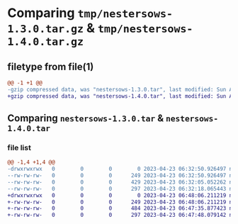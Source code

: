 # Comparing `tmp/nestersows-1.3.0.tar.gz` & `tmp/nestersows-1.4.0.tar.gz`

## filetype from file(1)

```diff
@@ -1 +1 @@
-gzip compressed data, was "nestersows-1.3.0.tar", last modified: Sun Apr 23 06:32:50 2023, max compression
+gzip compressed data, was "nestersows-1.4.0.tar", last modified: Sun Apr 23 06:48:06 2023, max compression
```

## Comparing `nestersows-1.3.0.tar` & `nestersows-1.4.0.tar`

### file list

```diff
@@ -1,4 +1,4 @@
-drwxrwxrwx   0        0        0        0 2023-04-23 06:32:50.926497 nestersows-1.3.0/
--rw-rw-rw-   0        0        0      249 2023-04-23 06:32:50.926497 nestersows-1.3.0/PKG-INFO
--rw-rw-rw-   0        0        0      429 2023-04-23 06:32:05.052262 nestersows-1.3.0/nestersows.py
--rw-rw-rw-   0        0        0      297 2023-04-23 06:32:18.065443 nestersows-1.3.0/setup.py
+drwxrwxrwx   0        0        0        0 2023-04-23 06:48:06.211219 nestersows-1.4.0/
+-rw-rw-rw-   0        0        0      249 2023-04-23 06:48:06.211219 nestersows-1.4.0/PKG-INFO
+-rw-rw-rw-   0        0        0      484 2023-04-23 06:47:35.877423 nestersows-1.4.0/nestersows.py
+-rw-rw-rw-   0        0        0      297 2023-04-23 06:47:48.079142 nestersows-1.4.0/setup.py
```


